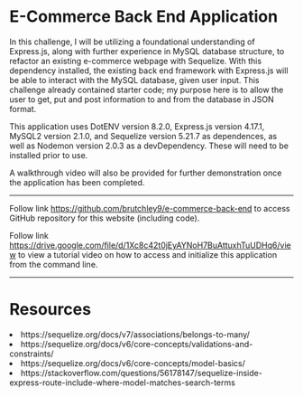 # E-Commerce Back End Application


In this challenge, I will be utilizing a foundational understanding of Express.js, along with further experience in MySQL database structure, to refactor an existing e-commerce webpage with Sequelize. With this dependency installed, the existing back end framework with Express.js will be able to interact with the MySQL database, given user input. This challenge already contained starter code; my purpose here is to allow the user to get, put and post information to and from the database in JSON format.

This application uses DotENV version 8.2.0, Express.js version 4.17.1, MySQL2 version 2.1.0, and Sequelize version 5.21.7 as dependences, as well as Nodemon version 2.0.3 as a devDependency. These will need to be installed prior to use.

A walkthrough video will also be provided for further demonstration once the application has been completed.
    

---
    

Follow link https://github.com/brutchley9/e-commerce-back-end to access GitHub repository for this website (including code).

Follow link https://drive.google.com/file/d/1Xc8c42t0jEyAYNoH7BuAttuxhTuUDHq6/view to view a tutorial video on how to access and initialize this application from the command line.


---
    
    
# Resources
    
<li>https://sequelize.org/docs/v7/associations/belongs-to-many/</li>

<li>https://sequelize.org/docs/v6/core-concepts/validations-and-constraints/</li>

<li>https://sequelize.org/docs/v6/core-concepts/model-basics/</li>

<li>https://stackoverflow.com/questions/56178147/sequelize-inside-express-route-include-where-model-matches-search-terms</li>